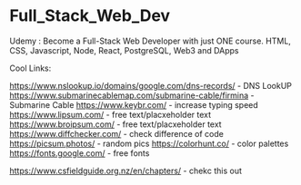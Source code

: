 # Full_Stack_Web_Dev
Udemy : Become a Full-Stack Web Developer with just ONE course. HTML, CSS, Javascript, Node, React, PostgreSQL, Web3 and DApps


Cool Links:

https://www.nslookup.io/domains/google.com/dns-records/ - DNS LookUP
https://www.submarinecablemap.com/submarine-cable/firmina - Submarine Cable
https://www.keybr.com/ - increase typing speed
https://www.lipsum.com/ - free text/placxeholder text
https://www.broipsum.com/ - free text/placxeholder text
https://www.diffchecker.com/ - check difference of code
https://picsum.photos/ - random pics
https://colorhunt.co/ - color palettes
https://fonts.google.com/ - free fonts



https://www.csfieldguide.org.nz/en/chapters/ - chekc this out












